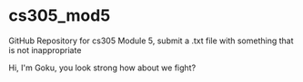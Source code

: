 # cs305_mod5

GitHub Repository for cs305 Module 5, submit a .txt file with something that is not inappropriate

Hi, I'm Goku, you look strong how about we fight?
